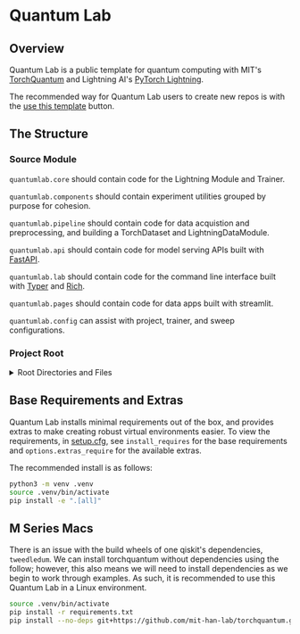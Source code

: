 # Quantum Lab

## Overview

Quantum Lab is a public template for quantum computing with MIT's [TorchQuantum](https://github.com/mit-han-lab/torchquantum) and Lightning AI's [PyTorch Lightning](https://lightning.ai/docs/pytorch/stable/).

The recommended way for Quantum Lab users to create new repos is with the [use this template](https://docs.github.com/en/repositories/creating-and-managing-repositories/creating-a-repository-from-a-template) button.

## The Structure

### Source Module

`quantumlab.core` should contain code for the Lightning Module and Trainer.

`quantumlab.components` should contain experiment utilities grouped by purpose for cohesion.

`quantumlab.pipeline` should contain code for data acquistion and preprocessing, and building a TorchDataset and LightningDataModule.

`quantumlab.api` should contain code for model serving APIs built with [FastAPI](https://fastapi.tiangolo.com/project-generation/#machine-learning-models-with-spacy-and-fastapi).

`quantumlab.lab` should contain code for the command line interface built with [Typer](https://typer.tiangolo.com/) and [Rich](https://rich.readthedocs.io/en/stable/).

`quantumlab.pages` should contain code for data apps built with streamlit.

`quantumlab.config` can assist with project, trainer, and sweep configurations.

### Project Root

<details>
    <summary>Root Directories and Files</summary>
    <br>

`app.py` is the Lightning App.

`assets` directory contains CSS and images for pages.

`data` directory should be used to cache the TorchDataset and training splits locally if the size of the dataset allows for local storage. additionally, this directory should be used to cache predictions during HPO sweeps.

`docs` directory should be used to store technical documentation.

`logs` directory will store logs generated from experiment managers and profilers.

`models` directory will store training checkpoints and the pre-trained production model.

`notebooks` directory can be used to present exploratory data analysis, explain math concepts, and create a presentation notebook to accompany a conference style paper.

`requirements` directory should mirror base requirements and extras found in setup.cfg. the requirements directory and _requirements.txt_ at root are required by the basic CircleCI GitHub Action.

`tests` module contains unit and integration tests targeted by pytest.

`setup.py` `setup.cfg` `pyproject.toml` and `MANIFEST.ini` assist with packaging the Python project.

`.pre-commit-config.yaml` is required by pre-commit to install its git-hooks.

</details>

## Base Requirements and Extras

Quantum Lab installs minimal requirements out of the box, and provides extras to make creating robust virtual environments easier. To view the requirements, in [setup.cfg](setup.cfg), see `install_requires` for the base requirements and `options.extras_require` for the available extras.

The recommended install is as follows:

```sh
python3 -m venv .venv
source .venv/bin/activate
pip install -e ".[all]"
```

## M Series Macs

There is an issue with the build wheels of one qiskit's dependencies, `tweedledum`. We can install torchquantum without dependencies using the follow; however, this also means we will need to install dependencies as we begin to work through examples. As such, it is recommended to use this Quantum Lab in a Linux environment.

```sh
source .venv/bin/activate
pip install -r requirements.txt
pip install --no-deps git+https://github.com/mit-han-lab/torchquantum.git
```
